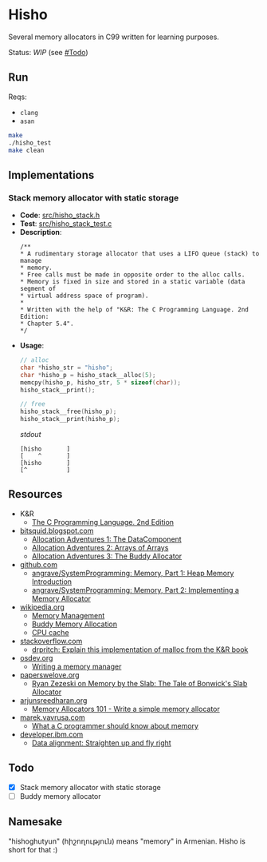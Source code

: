 # Hisho

Several memory allocators in C99 written for learning purposes.

Status: _WIP_ (see [#Todo](#todo))

## Run

Reqs:
  - `clang`
  - `asan`

```bash
make
./hisho_test
make clean
```

## Implementations

### Stack memory allocator with static storage
- **Code**: [src/hisho_stack.h](src/hisho_stack.h)
- **Test**: [src/hisho_stack_test.c](src/hisho_stack_test.c)
- **Description**:
    ```
    /**
    * A rudimentary storage allocator that uses a LIFO queue (stack) to manage
    * memory.
    * Free calls must be made in opposite order to the alloc calls.
    * Memory is fixed in size and stored in a static variable (data segment of
    * virtual address space of program).
    *
    * Written with the help of "K&R: The C Programming Language. 2nd Edition:
    * Chapter 5.4".
    */
    ```
- **Usage**:
    ```c
    // alloc
    char *hisho_str = "hisho";
    char *hisho_p = hisho_stack__alloc(5);
    memcpy(hisho_p, hisho_str, 5 * sizeof(char));
    hisho_stack__print();

    // free
    hisho_stack__free(hisho_p);
    hisho_stack__print(hisho_p);
    ```
    *stdout*
    ```
    [hisho       ]
    [    ^       ]
    [hisho       ]
    [^           ]
    ```

## Resources

- K&R
  - [The C Programming Language. 2nd Edition](https://g.co/kgs/qax39B)
- [bitsquid.blogspot.com](http://bitsquid.blogspot.com/)
  - [Allocation Adventures 1: The DataComponent](http://bitsquid.blogspot.com/2015/06/allocation-adventures-1-datacomponent.html)
  - [Allocation Adventures 2: Arrays of Arrays](http://bitsquid.blogspot.com/2015/06/allocation-adventures-2-arrays-of-arrays.html)
  - [Allocation Adventures 3: The Buddy Allocator](http://bitsquid.blogspot.com/2015/08/allocation-adventures-3-buddy-allocator.html)
- [github.com](https://github.com)
  - [angrave/SystemProgramming: Memory, Part 1: Heap Memory Introduction](https://github.com/angrave/SystemProgramming/wiki/Memory,-Part-1:-Heap-Memory-Introduction)
  - [angrave/SystemProgramming: Memory, Part 2: Implementing a Memory Allocator](https://github.com/angrave/SystemProgramming/wiki/Memory%2C-Part-2%3A-Implementing-a-Memory-Allocator)
- [wikipedia.org](https://en.wikipedia.org/wiki/Main_Page)
  - [Memory Management](https://en.wikipedia.org/wiki/Memory_management)
  - [Buddy Memory Allocation](https://en.wikipedia.org/wiki/Buddy_memory_allocation)
  - [CPU cache](https://en.wikipedia.org/wiki/CPU_cache)
- [stackoverflow.com](https://stackoverflow.com)
  - [drpritch: Explain this implementation of malloc from the K&R book](https://stackoverflow.com/a/36512105/2019764)
- [osdev.org](https://wiki.osdev.org/Main_Page)
  - [Writing a memory manager](https://wiki.osdev.org/Writing_a_memory_manager)
- [paperswelove.org](https://paperswelove.org/)
  - [Ryan Zezeski on Memory by the Slab: The Tale of Bonwick's Slab Allocator](https://paperswelove.org/2015/video/ryan-zezeski-memory-by-the-slab/)
- [arjunsreedharan.org](https://arjunsreedharan.org/)
  - [Memory Allocators 101 - Write a simple memory allocator](https://arjunsreedharan.org/post/148675821737/memory-allocators-101-write-a-simple-memory)
- [marek.vavrusa.com](https://marek.vavrusa.com/)
  - [What a C programmer should know about memory](https://marek.vavrusa.com/memory/)
- [developer.ibm.com](https://developer.ibm.com/)
  - [Data alignment: Straighten up and fly right](https://developer.ibm.com/technologies/systems/articles/pa-dalign/)

## Todo

- [X] Stack memory allocator with static storage
- [ ] Buddy memory allocator

## Namesake

"hishoghutyun" (հիշողություն) means "memory" in Armenian. Hisho is short for that :)

